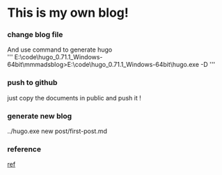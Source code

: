 # This is my own blog!

### change blog file 
And use command to generate hugo
<br>
'''
  E:\code\hugo_0.71.1_Windows-64bit\mmmadsblog>E:\code\hugo_0.71.1_Windows-64bit\hugo.exe -D
'''

### push to github
just copy the documents in public and push it !


### generate new blog
../hugo.exe new post/first-post.md

### reference 
[ref](./https://www.bioinfo-scrounger.com/archives/809/)
